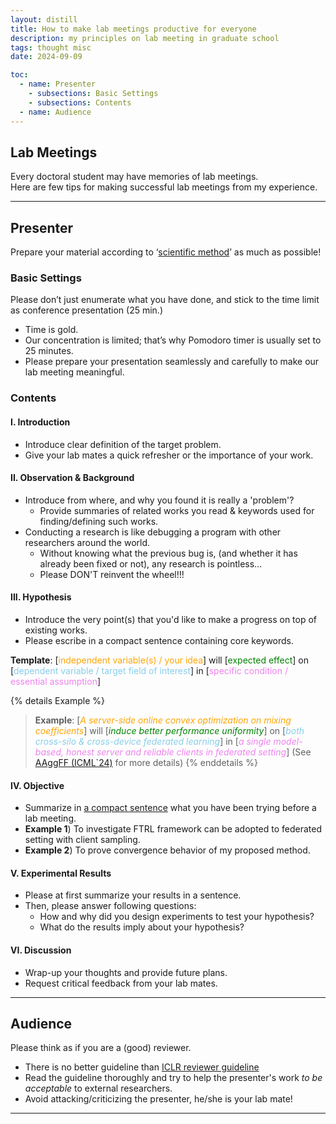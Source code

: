 ```yaml
---
layout: distill
title: How to make lab meetings productive for everyone
description: my principles on lab meeting in graduate school
tags: thought misc
date: 2024-09-09

toc:
  - name: Presenter
    - subsections: Basic Settings
    - subsections: Contents
  - name: Audience
---
```

## Lab Meetings
Every doctoral student may have memories of lab meetings.  
Here are few tips for making successful lab meetings from my experience.  

---

## Presenter
Prepare your material according to ‘[scientific method](https://en.wikipedia.org/wiki/Scientific_method#Elements_of_inquiry)’ as much as possible!

### Basic Settings
Please don’t just enumerate what you have done, and stick to the time limit as conference presentation (25 min.)
- Time is gold.
- Our concentration is limited; that’s why Pomodoro timer is usually set to 25 minutes.
- Please prepare your presentation seamlessly and carefully to make our lab meeting meaningful.

### Contents
#### I. Introduction
- Introduce clear definition of the target problem.
- Give your lab mates a quick refresher or the importance of your work.

#### II. Observation & Background
- Introduce from where, and why you found it is really a 'problem'?
  - Provide summaries of related works you read & keywords used for finding/defining such works.
- Conducting a research is like debugging a program with other researchers around the world.
  - Without knowing what the previous bug is, (and whether it has already been fixed or not), any research is pointless…
  - Please DON'T reinvent the wheel!!!

#### III. Hypothesis
- Introduce the very point(s) that you'd like to make a progress on top of existing works.
- Please escribe in a compact sentence containing core keywords.  

<b>Template</b>: [<font color='orange'>independent variable(s) / your idea</font>] will [<font color='green'>expected effect</font>] on [<font color='skyblue'>dependent variable / target field of interest</font>] in [<font color='violet'>specific condition / essential assumption</font>]

{% details Example %}
> <b>Example</b>: [<font color='orange'><i>A server-side online convex optimization on mixing coefficients</i></font>] will [<font color='green'><i>induce better performance uniformity</i></font>] on [<font color='skyblue'><i>both cross-silo & cross-device federated learning</i></font>] in [<font color='violet'><i>a single model-based, honest server and reliable clients in federated setting</i></font>] (See [AAggFF (ICML`24)](https://arxiv.org/abs/2405.20821) for more details)
{% enddetails %}

#### IV. Objective
- Summarize in <u>a compact sentence</u> what you have been trying before a lab meeting.
- <b>Example 1</b>) To investigate FTRL framework can be adopted to federated setting with client sampling.
- <b>Example 2</b>) To prove convergence behavior of my proposed method.

#### V. Experimental Results
- Please at first summarize your results in a sentence.
- Then, please answer following questions:
  - How and why did you design experiments to test your hypothesis?
  - What do the results imply about your hypothesis?

#### VI. Discussion
- Wrap-up your thoughts and provide future plans.
- Request critical feedback from your lab mates.

---

## Audience
Please think as if you are a (good) reviewer.
- There is no better guideline than [ICLR reviewer guideline](https://iclr.cc/Conferences/2024/ReviewerGuide#Reviewing%20instructions)
- Read the guideline thoroughly and try to help the presenter's work _to be acceptable_ to external researchers.
- Avoid attacking/criticizing the presenter, he/she is your lab mate!

---